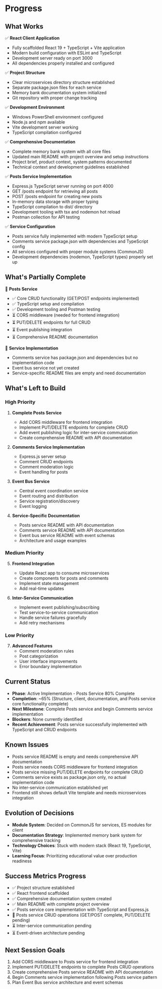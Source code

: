 # Progress

## What Works
✅ **React Client Application**
- Fully scaffolded React 19 + TypeScript + Vite application
- Modern build configuration with ESLint and TypeScript
- Development server ready on port 3000
- All dependencies properly installed and configured

✅ **Project Structure**
- Clear microservices directory structure established
- Separate package.json files for each service
- Memory bank documentation system initialized
- Git repository with proper change tracking

✅ **Development Environment**
- Windows PowerShell environment configured
- Node.js and npm available
- Vite development server working
- TypeScript compilation configured

✅ **Comprehensive Documentation**
- Complete memory bank system with all core files
- Updated main README with project overview and setup instructions
- Project brief, product context, system patterns documented
- Technical context and development guidelines established

✅ **Posts Service Implementation** 
- Express.js TypeScript server running on port 4000
- GET /posts endpoint for retrieving all posts
- POST /posts endpoint for creating new posts
- In-memory data storage with proper typing
- TypeScript compilation to dist/ directory
- Development tooling with tsx and nodemon hot reload
- Postman collection for API testing

✅ **Service Configuration**
- Posts service fully implemented with modern TypeScript setup
- Comments service package.json with dependencies and TypeScript config
- All services configured with proper module systems (CommonJS)
- Development dependencies (nodemon, TypeScript types) properly set up

## What's Partially Complete
🔄 **Posts Service** 
- ✅ Core CRUD functionality (GET/POST endpoints implemented)
- ✅ TypeScript setup and compilation
- ✅ Development tooling and Postman testing
- ⏳ CORS middleware (needed for frontend integration)
- ⏳ PUT/DELETE endpoints for full CRUD
- ⏳ Event publishing integration
- ⏳ Comprehensive README documentation

🔄 **Service Implementation**
- Comments service has package.json and dependencies but no implementation code
- Event bus service not yet created
- Service-specific README files are empty and need documentation

## What's Left to Build

### High Priority
1. **Complete Posts Service**
   - Add CORS middleware for frontend integration
   - Implement PUT/DELETE endpoints for complete CRUD
   - Add event publishing logic for inter-service communication
   - Create comprehensive README with API documentation

2. **Comments Service Implementation**
   - Express.js server setup
   - Comment CRUD endpoints
   - Comment moderation logic
   - Event handling for posts

3. **Event Bus Service**
   - Central event coordination service
   - Event routing and distribution
   - Service registration/discovery
   - Event logging

4. **Service-Specific Documentation**
   - Posts service README with API documentation
   - Comments service README with API documentation
   - Event bus service README with event schemas
   - Architecture and usage examples

### Medium Priority
5. **Frontend Integration**
   - Update React app to consume microservices
   - Create components for posts and comments
   - Implement state management
   - Add real-time updates

6. **Inter-Service Communication**
   - Implement event publishing/subscribing
   - Test service-to-service communication
   - Handle service failures gracefully
   - Add retry mechanisms

### Low Priority
7. **Advanced Features**
   - Comment moderation rules
   - Post categorization
   - User interface improvements
   - Error boundary implementation

## Current Status
- **Phase**: Active Implementation - Posts Service 80% Complete
- **Completion**: ~65% (Structure, client, documentation, and Posts service core functionality complete)
- **Next Milestone**: Complete Posts service and begin Comments service implementation
- **Blockers**: None currently identified
- **Recent Achievement**: Posts service successfully implemented with TypeScript and CRUD endpoints

## Known Issues
- Posts service README is empty and needs comprehensive API documentation
- Posts service needs CORS middleware for frontend integration
- Posts service missing PUT/DELETE endpoints for complete CRUD
- Comments service exists as package.json only, no actual implementation code
- No inter-service communication established yet
- Frontend still shows default Vite template and needs microservices integration

## Evolution of Decisions
- **Module System**: Decided on CommonJS for services, ES modules for client
- **Documentation Strategy**: Implemented memory bank system for comprehensive tracking
- **Technology Choices**: Stuck with modern stack (React 19, TypeScript, Vite)
- **Learning Focus**: Prioritizing educational value over production readiness

## Success Metrics Progress
- ✅ Project structure established
- ✅ React frontend scaffolded
- ✅ Comprehensive documentation system created
- ✅ Main README with complete project overview
- ✅ Posts service core implementation with TypeScript and Express.js
- 🔄 Posts service CRUD operations (GET/POST complete, PUT/DELETE pending)
- ⏳ Inter-service communication pending
- ⏳ Event-driven architecture pending

## Next Session Goals
1. Add CORS middleware to Posts service for frontend integration
2. Implement PUT/DELETE endpoints to complete Posts CRUD operations
3. Create comprehensive Posts service README with API documentation
4. Begin Comments service implementation following Posts service pattern
5. Plan Event Bus service architecture and event schemas
